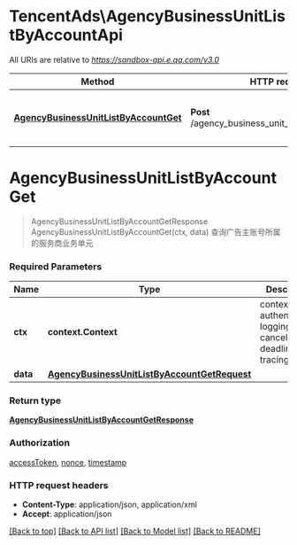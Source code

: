 # TencentAds\AgencyBusinessUnitListByAccountApi

All URIs are relative to *https://sandbox-api.e.qq.com/v3.0*

Method | HTTP request | Description
------------- | ------------- | -------------
[**AgencyBusinessUnitListByAccountGet**](AgencyBusinessUnitListByAccountApi.md#AgencyBusinessUnitListByAccountGet) | **Post** /agency_business_unit_list_by_account/get | 查询广告主账号所属的服务商业务单元


# **AgencyBusinessUnitListByAccountGet**
> AgencyBusinessUnitListByAccountGetResponse AgencyBusinessUnitListByAccountGet(ctx, data)
查询广告主账号所属的服务商业务单元

### Required Parameters

Name | Type | Description  | Notes
------------- | ------------- | ------------- | -------------
 **ctx** | **context.Context** | context for authentication, logging, cancellation, deadlines, tracing, etc.
  **data** | [**AgencyBusinessUnitListByAccountGetRequest**](AgencyBusinessUnitListByAccountGetRequest.md)|  | 

### Return type

[**AgencyBusinessUnitListByAccountGetResponse**](AgencyBusinessUnitListByAccountGetResponse.md)

### Authorization

[accessToken](../README.md#accessToken), [nonce](../README.md#nonce), [timestamp](../README.md#timestamp)

### HTTP request headers

 - **Content-Type**: application/json, application/xml
 - **Accept**: application/json

[[Back to top]](#) [[Back to API list]](../README.md#documentation-for-api-endpoints) [[Back to Model list]](../README.md#documentation-for-models) [[Back to README]](../README.md)

